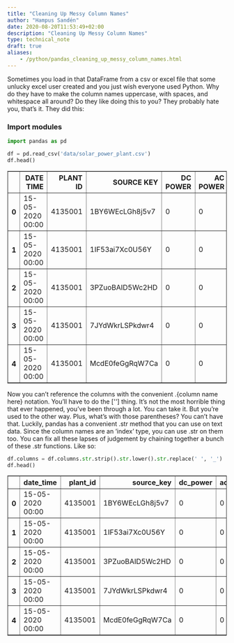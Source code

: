 ```yaml
---
title: "Cleaning Up Messy Column Names"
author: "Hampus Sandén"
date: 2020-08-20T11:53:49+02:00
description: "Cleaning Up Messy Column Names"
type: technical_note
draft: true
aliases:
    - /python/pandas_cleaning_up_messy_column_names.html
---
```

Sometimes you load in that DataFrame from a csv or excel file that some unlucky excel user created and you just wish everyone used Python. Why do they have to make the column names uppercase, with spaces, and whitespace all around? Do they like doing this to you? They probably hate you, that’s it. They did this:

### Import modules


```python
import pandas as pd
```


```python
df = pd.read_csv('data/solar_power_plant.csv')
df.head()
```

 
<div class="dataframe-wrapper">
    



<div>
<style scoped>
    .dataframe tbody tr th:only-of-type {
        vertical-align: middle;
    }

    .dataframe tbody tr th {
        vertical-align: top;
    }

    .dataframe thead th {
        text-align: right;
    }
</style>
<table border="1" class="dataframe">
  <thead>
    <tr style="text-align: right;">
      <th></th>
      <th>DATE TIME</th>
      <th>PLANT ID</th>
      <th>SOURCE KEY</th>
      <th>DC POWER</th>
      <th>AC POWER</th>
      <th>DAILY YIELD</th>
      <th>TOTAL YIELD</th>
    </tr>
  </thead>
  <tbody>
    <tr>
      <th>0</th>
      <td>15-05-2020 00:00</td>
      <td>4135001</td>
      <td>1BY6WEcLGh8j5v7</td>
      <td>0</td>
      <td>0</td>
      <td>0</td>
      <td>6259559</td>
    </tr>
    <tr>
      <th>1</th>
      <td>15-05-2020 00:00</td>
      <td>4135001</td>
      <td>1IF53ai7Xc0U56Y</td>
      <td>0</td>
      <td>0</td>
      <td>0</td>
      <td>6183645</td>
    </tr>
    <tr>
      <th>2</th>
      <td>15-05-2020 00:00</td>
      <td>4135001</td>
      <td>3PZuoBAID5Wc2HD</td>
      <td>0</td>
      <td>0</td>
      <td>0</td>
      <td>6987759</td>
    </tr>
    <tr>
      <th>3</th>
      <td>15-05-2020 00:00</td>
      <td>4135001</td>
      <td>7JYdWkrLSPkdwr4</td>
      <td>0</td>
      <td>0</td>
      <td>0</td>
      <td>7602960</td>
    </tr>
    <tr>
      <th>4</th>
      <td>15-05-2020 00:00</td>
      <td>4135001</td>
      <td>McdE0feGgRqW7Ca</td>
      <td>0</td>
      <td>0</td>
      <td>0</td>
      <td>7158964</td>
    </tr>
  </tbody>
</table>
</div>



</div>


Now you can’t reference the columns with the convenient .{column name here} notation. You’ll have to do the [''] thing. It’s not the most horrible thing that ever happened, you’ve been through a lot. You can take it. But you’re used to the other way. Plus, what’s with those parentheses? You can’t have that.
Luckily, pandas has a convenient .str method that you can use on text data. Since the column names are an ‘index’ type, you can use .str on them too. You can fix all these lapses of judgement by chaining together a bunch of these .str functions. Like so:


```python
df.columns = df.columns.str.strip().str.lower().str.replace(' ', '_')
df.head()
```

 
<div class="dataframe-wrapper">
    



<div>
<style scoped>
    .dataframe tbody tr th:only-of-type {
        vertical-align: middle;
    }

    .dataframe tbody tr th {
        vertical-align: top;
    }

    .dataframe thead th {
        text-align: right;
    }
</style>
<table border="1" class="dataframe">
  <thead>
    <tr style="text-align: right;">
      <th></th>
      <th>date_time</th>
      <th>plant_id</th>
      <th>source_key</th>
      <th>dc_power</th>
      <th>ac_power</th>
      <th>daily_yield</th>
      <th>total_yield</th>
    </tr>
  </thead>
  <tbody>
    <tr>
      <th>0</th>
      <td>15-05-2020 00:00</td>
      <td>4135001</td>
      <td>1BY6WEcLGh8j5v7</td>
      <td>0</td>
      <td>0</td>
      <td>0</td>
      <td>6259559</td>
    </tr>
    <tr>
      <th>1</th>
      <td>15-05-2020 00:00</td>
      <td>4135001</td>
      <td>1IF53ai7Xc0U56Y</td>
      <td>0</td>
      <td>0</td>
      <td>0</td>
      <td>6183645</td>
    </tr>
    <tr>
      <th>2</th>
      <td>15-05-2020 00:00</td>
      <td>4135001</td>
      <td>3PZuoBAID5Wc2HD</td>
      <td>0</td>
      <td>0</td>
      <td>0</td>
      <td>6987759</td>
    </tr>
    <tr>
      <th>3</th>
      <td>15-05-2020 00:00</td>
      <td>4135001</td>
      <td>7JYdWkrLSPkdwr4</td>
      <td>0</td>
      <td>0</td>
      <td>0</td>
      <td>7602960</td>
    </tr>
    <tr>
      <th>4</th>
      <td>15-05-2020 00:00</td>
      <td>4135001</td>
      <td>McdE0feGgRqW7Ca</td>
      <td>0</td>
      <td>0</td>
      <td>0</td>
      <td>7158964</td>
    </tr>
  </tbody>
</table>
</div>



</div>

